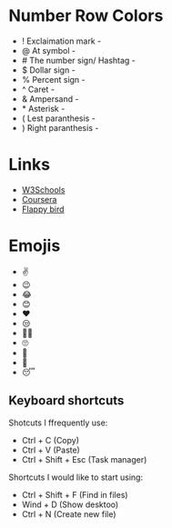 # Number Row Colors
* ! Exclaimation mark -
* @ At symbol -
* \# The number sign/ Hashtag -
* $ Dollar sign - 
* % Percent sign -
* ^ Caret -
* & Ampersand -
* \* Asterisk -
* ( Lest paranthesis -
* ) Right paranthesis -
# Links
* [W3Schools](https://www.w3schools.com/)
* [Coursera](https://www.coursera.org/)
* [Flappy bird](https://flappybird.io/)
# Emojis
* ✌️
* 😉
* 😂
* 😊
* ❤️
* 😒
* 😶‍🌫️
* 🙄
* 🫥
* 🥱
* 😴

## Keyboard shortcuts
Shotcuts I ffrequently use:
* Ctrl + C (Copy)
* Ctrl + V (Paste)
* Ctrl + Shift + Esc (Task manager)

Shortcuts I would like to start using: 
* Ctrl + Shift + F (Find in files)
* Wind + D (Show desktoo)
* Ctrl + N (Create new file)

